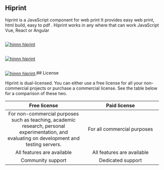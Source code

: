 
  
## Hiprint 

hiprint is a JavaScript component  for web print 
It provides easy web print, html build, easy to pdf  .
Hiprint works in any where that can work JavaScript  Vue, React or Angular
  
  ##
  
<a href="http://www.hinnn.com/demo">
<img src="http://www.hinnn.com/Content/assets/hinnn1.png" align="center" alt="hinnn hiprint "/>
  
  ##
  
</a>
  <a href="http://www.hinnn.com/demo">
<img src="http://www.hinnn.com/Content/assets/hinnn5.png" align="center" alt="hinnn hiprint "/>
</a>
  
  ##
  
  <a href="http://www.hinnn.com/demo">
<img src="http://www.hinnn.com/Content/assets/hinnn4.png" align="center" alt="hinnn hiprint "/>
</a> 
## License

Hiprint is dual-licensed. You can either use a free license for all your non-commercial projects or purchase a commercial license. See the table below for a comparison of these two.

<table>
  <thead align="center">
    <tr>
      <th width="50%">Free license</th>
      <th width="50%">Paid license</th>
    </tr>    
  </thead>
  <tbody align="center">
    <tr>
      <td>For non-commercial purposes such as teaching, academic research, personal experimentation, and evaluating  on development and testing servers.</td>
      <td>For all commercial purposes</td>
    </tr>
    <tr>
      <td>All features are available</td>
      <td>All features are available</td>
    </tr>
    <tr>
      <td>Community support</td>
      <td>Dedicated support</td>
    </tr>    
   
  </tbody>
</table>

